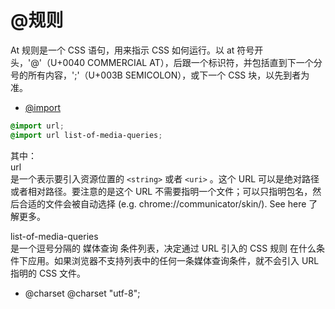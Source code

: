 # @规则
At 规则是一个 CSS 语句，用来指示 CSS 如何运行。以 at 符号开头，'@'（U+0040 COMMERCIAL AT），后跟一个标识符，并包括直到下一个分号的所有内容，';'（U+003B SEMICOLON），或下一个 CSS 块，以先到者为准。

- [@import](https://developer.mozilla.org/zh-CN/docs/Web/CSS/@import)
```css
@import url;
@import url list-of-media-queries;
```
其中：  
url  
是一个表示要引入资源位置的 ```<string>``` 或者 ```<uri>``` 。这个 URL 可以是绝对路径或者相对路径。要注意的是这个 URL 不需要指明一个文件；可以只指明包名，然后合适的文件会被自动选择 (e.g. chrome://communicator/skin/). See here 了解更多。

list-of-media-queries  
是一个逗号分隔的 媒体查询 条件列表，决定通过 URL 引入的 CSS 规则 在什么条件下应用。如果浏览器不支持列表中的任何一条媒体查询条件，就不会引入 URL 指明的 CSS 文件。

- @charset
@charset "utf-8";

